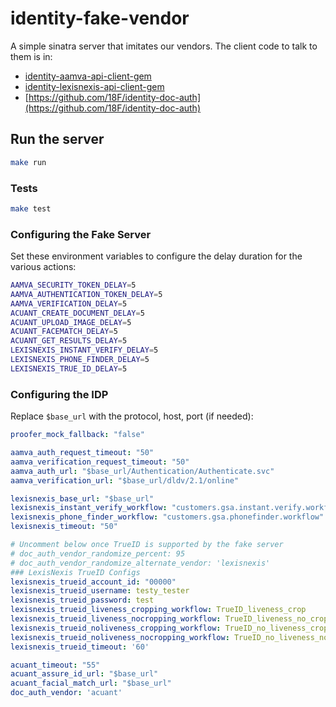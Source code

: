# identity-fake-vendor

A simple sinatra server that imitates our vendors. The client code to talk to them is in:

- [identity-aamva-api-client-gem](https://github.com/18F/identity-aamva-api-client-gem)
- [identity-lexisnexis-api-client-gem](http://github.com/18f/identity-lexisnexis-api-client-gem/)
- [https://github.com/18F/identity-doc-auth](https://github.com/18F/identity-doc-auth)

## Run the server

```bash
make run
```

### Tests

```bash
make test
```

### Configuring the Fake Server

Set these environment variables to configure the delay duration for the various actions:

```bash
AAMVA_SECURITY_TOKEN_DELAY=5
AAMVA_AUTHENTICATION_TOKEN_DELAY=5
AAMVA_VERIFICATION_DELAY=5
ACUANT_CREATE_DOCUMENT_DELAY=5
ACUANT_UPLOAD_IMAGE_DELAY=5
ACUANT_FACEMATCH_DELAY=5
ACUANT_GET_RESULTS_DELAY=5
LEXISNEXIS_INSTANT_VERIFY_DELAY=5
LEXISNEXIS_PHONE_FINDER_DELAY=5
LEXISNEXIS_TRUE_ID_DELAY=5
```

### Configuring the IDP

Replace `$base_url` with the protocol, host, port (if needed):

```yaml
proofer_mock_fallback: "false"

aamva_auth_request_timeout: "50"
aamva_verification_request_timeout: "50"
aamva_auth_url: "$base_url/Authentication/Authenticate.svc"
aamva_verification_url: "$base_url/dldv/2.1/online"

lexisnexis_base_url: "$base_url"
lexisnexis_instant_verify_workflow: "customers.gsa.instant.verify.workflow"
lexisnexis_phone_finder_workflow: "customers.gsa.phonefinder.workflow"
lexisnexis_timeout: "50"

# Uncomment below once TrueID is supported by the fake server
# doc_auth_vendor_randomize_percent: 95
# doc_auth_vendor_randomize_alternate_vendor: 'lexisnexis'
### LexisNexis TrueID Configs
lexisnexis_trueid_account_id: "00000"
lexisnexis_trueid_username: testy_tester
lexisnexis_trueid_password: test
lexisnexis_trueid_liveness_cropping_workflow: TrueID_liveness_crop
lexisnexis_trueid_liveness_nocropping_workflow: TrueID_liveness_no_crop
lexisnexis_trueid_noliveness_cropping_workflow: TrueID_no_liveness_crop
lexisnexis_trueid_noliveness_nocropping_workflow: TrueID_no_liveness_no_crop
lexisnexis_trueid_timeout: '60'

acuant_timeout: "55"
acuant_assure_id_url: "$base_url"
acuant_facial_match_url: "$base_url"
doc_auth_vendor: 'acuant'
```
